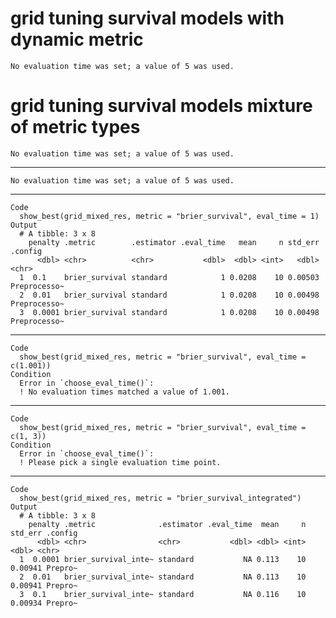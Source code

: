 # grid tuning survival models with dynamic metric

    No evaluation time was set; a value of 5 was used.

# grid tuning survival models mixture of metric types

    No evaluation time was set; a value of 5 was used.

---

    No evaluation time was set; a value of 5 was used.

---

    Code
      show_best(grid_mixed_res, metric = "brier_survival", eval_time = 1)
    Output
      # A tibble: 3 x 8
        penalty .metric        .estimator .eval_time   mean     n std_err .config     
          <dbl> <chr>          <chr>           <dbl>  <dbl> <int>   <dbl> <chr>       
      1  0.1    brier_survival standard            1 0.0208    10 0.00503 Preprocesso~
      2  0.01   brier_survival standard            1 0.0208    10 0.00498 Preprocesso~
      3  0.0001 brier_survival standard            1 0.0208    10 0.00498 Preprocesso~

---

    Code
      show_best(grid_mixed_res, metric = "brier_survival", eval_time = c(1.001))
    Condition
      Error in `choose_eval_time()`:
      ! No evaluation times matched a value of 1.001.

---

    Code
      show_best(grid_mixed_res, metric = "brier_survival", eval_time = c(1, 3))
    Condition
      Error in `choose_eval_time()`:
      ! Please pick a single evaluation time point.

---

    Code
      show_best(grid_mixed_res, metric = "brier_survival_integrated")
    Output
      # A tibble: 3 x 8
        penalty .metric              .estimator .eval_time  mean     n std_err .config
          <dbl> <chr>                <chr>           <dbl> <dbl> <int>   <dbl> <chr>  
      1  0.0001 brier_survival_inte~ standard           NA 0.113    10 0.00941 Prepro~
      2  0.01   brier_survival_inte~ standard           NA 0.113    10 0.00941 Prepro~
      3  0.1    brier_survival_inte~ standard           NA 0.116    10 0.00934 Prepro~

